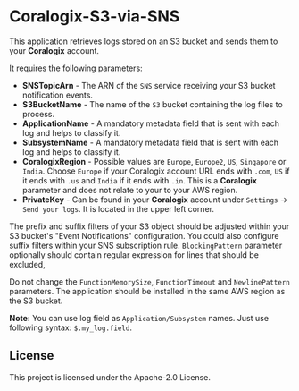 # Coralogix-S3-via-SNS

This application retrieves logs stored on an S3 bucket and sends them to your **Coralogix** account.

It requires the following parameters:
* **SNSTopicArn** - The ARN of the `SNS` service receiving your S3 bucket notification events.
* **S3BucketName** - The name of the `S3` bucket containing the log files to process.
* **ApplicationName** - A mandatory metadata field that is sent with each log and helps to classify it.
* **SubsystemName** - A mandatory metadata field that is sent with each log and helps to classify it.
* **CoralogixRegion** - Possible values are `Europe`, `Europe2`, `US`, `Singapore` or `India`. Choose `Europe` if your Coralogix account URL ends with `.com`, `US` if it ends with `.us` and `India` if it ends with `.in`. This is a **Coralogix** parameter and does not relate to your to your AWS region.
* **PrivateKey** - Can be found in your **Coralogix** account under `Settings` -> `Send your logs`. It is located in the upper left corner.


The prefix and suffix filters of your S3 object should be adjusted within your S3 bucket's "Event Notifications" configuration.
You could also configure suffix filters within your SNS subscription rule.
`BlockingPattern` parameter optionally should contain regular expression for lines that should be excluded,

Do not change the `FunctionMemorySize`, `FunctionTimeout` and `NewlinePattern` parameters. The application should be installed in the same AWS region as the S3 bucket.

**Note:** You can use log field as `Application/Subsystem` names. Just use following syntax: `$.my_log.field`.

## License

This project is licensed under the Apache-2.0 License.
